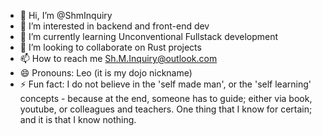 - 👋 Hi, I’m @ShmInquiry
- 👀 I’m interested in backend and front-end dev
- 🌱 I’m currently learning Unconventional Fullstack development
- 💞️ I’m looking to collaborate on Rust projects
- 📫 How to reach me Sh.M.Inquiry@outlook.com
- 😄 Pronouns: Leo (it is my dojo nickname)
- ⚡ Fun fact: I do not believe in the 'self made man', or the 'self learning' concepts - because at the end, someone has to guide; either via book, youtube, or colleagues and teachers. One thing that I know for certain; and it is that I know nothing.

<!---
ShmInquiry/ShmInquiry is a ✨ special ✨ repository because its `README.md` (this file) appears on your GitHub profile.
You can click the Preview link to take a look at your changes.
--->
